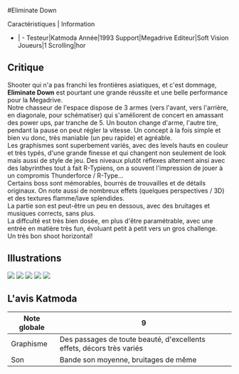 #Eliminate Down

Caractéristiques | Information
- | -
Testeur|Katmoda
Année|1993
Support|Megadrive
Editeur|Soft Vision
Joueurs|1
Scrolling|hor

## Critique
Shooter qui n'a pas franchi les frontières asiatiques, et c'est dommage, <b>Eliminate Down</b> est pourtant une grande réussite et une belle performance pour la Megadrive.<br/>Notre chasseur de l'espace dispose de 3 armes (vers l'avant, vers l'arrière, en diagonale, pour schématiser) qui s'améliorent de concert en amassant des power ups, par tranche de 5. Un bouton change d'arme, l'autre tire, pendant la pause on peut régler la vitesse. Un concept à la fois simple et bien vu donc, très maniable (un peu rapide) et agréable.<br/>Les graphismes sont superbement variés, avec des levels hauts en couleur et très typés, d'une grande finesse et qui changent non seulement de look mais aussi de style de jeu. Des niveaux plutôt réflexes alternent ainsi avec des labyrinthes tout à fait R-Typiens, on a souvent l'impression de jouer à un compromis Thunderforce / R-Type...<br/>Certains boss sont mémorables, bourrés de trouvailles et de détails originaux. On note aussi de nombreux effets (quelques perspectives / 3D) et des textures flamme/lave splendides.<br/>La partie son est peut-être un peu en dessous, avec des bruitages et musiques corrects, sans plus.<br/>La diffculté est très bien dosée, en plus d'être paramétrable, avec une entrée en matière très fun, évoluant petit à petit vers un gros challenge.<br/>Un très bon shoot horizontal!

## Illustrations
![](http://www.shmup.com/images/thumbs/eliminate(md)-1.jpg)
![](http://www.shmup.com/images/thumbs/eliminate(md)-2.jpg)
![](http://www.shmup.com/images/thumbs/eliminate(md)-3.jpg)
![](http://www.shmup.com/images/thumbs/)
![](http://www.shmup.com/images/thumbs/)

## L'avis Katmoda
Note globale|9
-|-
Graphisme|Des passages de toute beauté, d'excellents effets, décors très variés
Son|Bande son moyenne, bruitages de même
